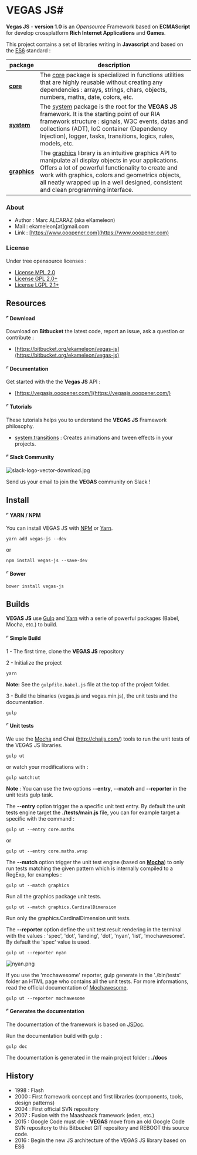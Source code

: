 # VEGAS JS#

**Vegas JS** - **version 1.0** is an *Opensource* Framework based on **ECMAScript** for develop crossplatform **Rich Internet Applications** and **Games**.

This project contains a set of libraries writing in **Javascript** and based on the [ES6](http://es6-features.org/) standard :

| package  | description                                                                                                                                                                                                                                                                                                                                         |
|----------|-----------------------------------------------------------------------------------------------------------------------------------------------------------------------------------------------------------------------------------------------------------------------------------------------------------------------------------------------------|
| **[core](https://vegasjs.ooopener.com/core.html)**     | The [core](https://vegasjs.ooopener.com/core.html) package is specialized in functions utilities that are highly reusable without creating any dependencies :  arrays, strings, chars, objects, numbers, maths, date, colors, etc.                                                                                                                                                                                          |
| **[system](https://vegasjs.ooopener.com/system.html)**   | The [system](https://vegasjs.ooopener.com/system.html) package is the root for the **VEGAS JS** framework. It is the starting point of our RIA framework structure : signals, W3C events, datas and collections (ADT), IoC container (Dependency Injection), logger, tasks, transitions, logics, rules, models, etc.                                                                                                                                                                              |
| **[graphics](https://vegasjs.ooopener.com/graphics.html)** | The [graphics](https://vegasjs.ooopener.com/graphics.html) library is an intuitive graphics API to manipulate all display objects in your applications. Offers a lot of powerful functionality to create and work with graphics, colors and geometrics objects, all neatly wrapped up in a well designed, consistent and clean programming interface. |

### About

 * Author : Marc ALCARAZ (aka eKameleon)
 * Mail : ekameleon[at]gmail.com
 * Link : [https://www.ooopener.com](https://www.ooopener.com)

### License

Under tree opensource licenses :

 * [License MPL 2.0](https://www.mozilla.org/en-US/MPL/2.0/)
 * [License GPL 2.0+](https://www.gnu.org/licenses/gpl-2.0.html)
 * [License LGPL 2.1+](https://www.gnu.org/licenses/lgpl-2.1.html)

## Resources

#### ⌜ Download

Download on **Bitbucket** the latest code, report an issue, ask a question or contribute :

 * [https://bitbucket.org/ekameleon/vegas-js](https://bitbucket.org/ekameleon/vegas-js)

#### ⌜ Documentation

Get started with the the **Vegas JS** API :

 * [https://vegasjs.ooopener.com/](https://vegasjs.ooopener.com/)

#### ⌜ Tutorials

These tutorials helps you to understand the **VEGAS JS** Framework philosophy.

* [system.transitions](https://bitbucket.org/ekameleon/vegas-js/wiki/system.transitions) : Creates animations and tween effects in your projects.

#### ⌜ Slack Community

![slack-logo-vector-download.jpg](https://bitbucket.org/repo/AEbB9b/images/3509366499-slack-logo-vector-download.jpg)

Send us your email to join the **VEGAS** community on Slack !

## Install

#### ⌜ YARN / NPM

You can install VEGAS JS with [NPM](https://www.npmjs.com/package/vegas-js) or [Yarn](https://yarnpkg.com/).

```
yarn add vegas-js --dev
```

or

```
npm install vegas-js --save-dev
```

#### ⌜ Bower

```
bower install vegas-js
```

## Builds

**VEGAS JS** use [Gulp](http://gulpjs.com/) and [Yarn](https://yarnpkg.com/) with a serie of powerful packages (Babel, Mocha, etc.) to build.


#### ⌜ Simple Build

1 - The first time, clone the **VEGAS JS** repository

2 - Initialize the project
```
yarn
```

**Note:** See the <code>gulpfile.babel.js</code> file at the top of the project folder.

3 - Build the binaries (vegas.js and vegas.min.js), the unit tests and the documentation.
```
gulp
```

#### ⌜ Unit tests

We use the [Mocha](https://mochajs.org) and Chai (http://chaijs.com/) tools to run the unit tests of the VEGAS JS libraries.

```
gulp ut
```

or watch your modifications with :

```
gulp watch:ut
```

**Note** : You can use the two options **--entry**, **--match** and **--reporter** in the unit tests gulp task.

The **--entry** option trigger the a specific unit test entry. By default the unit tests engine target the **./tests/main.js** file, you can for example target a specific with the command :

```
gulp ut --entry core.maths
```
or
```
gulp ut --entry core.maths.wrap
```


The **--match** option trigger the unit test engine (based on **[Mocha](https://mochajs.org/)**) to only run tests matching the given pattern which is internally compiled to a RegExp, for examples :

```
gulp ut --match graphics
```
Run all the graphics package unit tests.

```
gulp ut --match graphics.CardinalDimension
```
Run only the graphics.CardinalDimension unit tests.


The **--reporter** option define the unit test result rendering in the terminal with the values : 'spec', 'dot', 'landing', 'dot', 'nyan', 'list', 'mochawesome'. By default the 'spec' value is used.

```
gulp ut --reporter nyan
```
![nyan.png](https://bitbucket.org/repo/E9RjA6/images/3930502565-nyan.png)

If you use the 'mochawesome' reporter, gulp generate in the './bin/tests' folder an HTML page who contains all the unit tests. For more informations, read the official documentation of [Mochawesome](https://github.com/adamgruber/mochawesome).

```
gulp ut --reporter mochawesome
```

#### ⌜ Generates the documentation

The documentation of the framework is based on [JSDoc](http://usejsdoc.org/).

Run the documentation build with gulp :
```
gulp doc
```

The documentation is generated in the main project folder : **./docs**

## History

 * 1998 : Flash
 * 2000 : First framework concept and first libraries (components, tools, design patterns)
 * 2004 : First official SVN repository
 * 2007 : Fusion with the Maashaack framework (eden, etc.)
 * 2015 : Google Code must die - **VEGAS** move from an old Google Code SVN repository to this Bitbucket GIT repository and REBOOT this source code.
 * 2016 : Begin the new JS architecture of the VEGAS JS library based on ES6